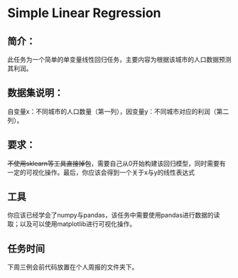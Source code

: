 # Simple Linear Regression
## 简介：
此任务为一个简单的单变量线性回归任务，主要内容为根据该城市的人口数据预测其利润。
## 数据集说明：
自变量x：不同城市的人口数量（第一列），因变量y：不同城市对应的利润（第二列）。
## 要求：
~~不使用sklearn等工具直接掉包~~，需要自己从0开始构建该回归模型，同时需要有一定的可视化操作。最后，你应该会得到一个关于x与y的线性表达式
## 工具
你应该已经学会了numpy与pandas，该任务中需要使用pandas进行数据的读取；以及可以使用matplotlib进行可视化操作。
## 任务时间
下周三例会前代码放置在个人周报的文件夹下。
